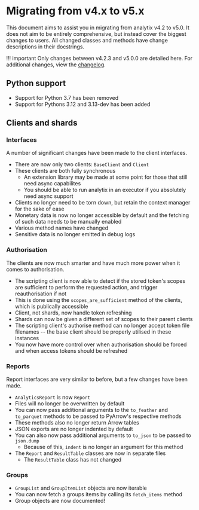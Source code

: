 # Migrating from v4.x to v5.x

This document aims to assist you in migrating from analytix v4.2 to v5.0.
It does not aim to be entirely comprehensive, but instead cover the biggest changes to users.
All changed classes and methods have change descriptions in their docstrings.

!!! important
    Only changes between v4.2.3 and v5.0.0 are detailed here.
    For additional changes, view the [changelog](https://github.com/parafoxia/analytix/releases).

## Python support

* Support for Python 3.7 has been removed
* Support for Pythons 3.12 and 3.13-dev has been added

## Clients and shards

### Interfaces

A number of significant changes have been made to the client interfaces.

* There are now only two clients: `BaseClient` and `Client`
* These clients are both fully synchronous
    * An extension library may be made at some point for those that still need async capabilites
    * You should be able to run analytix in an executor if you absolutely need async support
* Clients no longer need to be torn down, but retain the context manager for the sake of ease
* Monetary data is now no longer accessible by default and the fetching of such data needs to be manually enabled
* Various method names have changed
* Sensitive data is no longer emitted in debug logs

### Authorisation

The clients are now much smarter and have much more power when it comes to authorisation.

* The scripting client is now able to detect if the stored token's scopes are sufficient to perform the requested action, and trigger reauthorisation if not
* This is done using the `scopes_are_sufficient` method of the clients, which is publically accessible
* Client, not shards, now handle token refreshing
* Shards can now be given a different set of scopes to their parent clients
* The scripting client's authorise method can no longer accept token file filenames -- the base client should be properly utilised in these instances
* You now have more control over when authorisation should be forced and when access tokens should be refreshed

### Reports

Report interfaces are very similar to before, but a few changes have been made.

* `AnalyticsReport` is now `Report`
* Files will no longer be overwritten by default
* You can now pass additional arguments to the `to_feather` and `to_parquet` methods to be passed to PyArrow's respective methods
* These methods also no longer return Arrow tables
* JSON exports are no longer indented by default
* You can also now pass additional arguments to `to_json` to be passed to `json.dump`
    * Because of this, `indent` is no longer an argument for this method
* The `Report` and `ResultTable` classes are now in separate files
    * The `ResultTable` class has not changed

### Groups

* `GroupList` and `GroupItemList` objects are now iterable
* You can now fetch a groups items by calling its `fetch_items` method
* Group objects are now documented!
